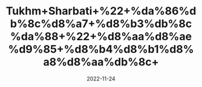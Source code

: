 ---
title: 'Tukhm+Sharbati+%22+%da%86%db%8c%d8%a7+%d8%b3%db%8c%da%88+%22+%d8%aa%d8%ae%d9%85+%d8%b4%d8%b1%d8%a8%d8%aa%db%8c+'
date: '2022-11-24' 
metatag: '' 
inventory: '0' 
draft: false 
# meta description 
shortDescripton: 'Chia+seeds+(Tukhm-e-Sharbati)+can+slow+down+the+aging+process.+Due+to+this%2c+it+can+result+in+fresher+skin+and+healthier+hair.+'
description: 'Seed+%d8%aa%d8%ae%d9%85++%d8%a8%db%8c%d8%ac'
longdescription: ''
tags: ''
brand: ''
subCategory: ''
unit: '50 gm-Pk'
sellCount: '0'
featured: False
# product Price
price: '160.0'
# Product Short Description
shortDescription: 'Chia+seeds+(Tukhm-e-Sharbati)+can+slow+down+the+aging+process.+Due+to+this%2c+it+can+result+in+fresher+skin+and+healthier+hair.+'
productID: '24138455-643B-ED11-996A-005056B3A416'
type: 'products'
category: 'Seed+%d8%aa%d8%ae%d9%85++%d8%a8%db%8c%d8%ac' 
thumnailproduct: 'https://eraconnect.blob.core.windows.net/product-images/aminsaddiquidawakhana/725169a9-321f-4560-9e1a-dcce3fb5b3a2.webp' 
images:
  - image: 'https://eraconnect.blob.core.windows.net/product-images/aminsaddiquidawakhana/725169a9-321f-4560-9e1a-dcce3fb5b3a2.webp'  
Variants:
---